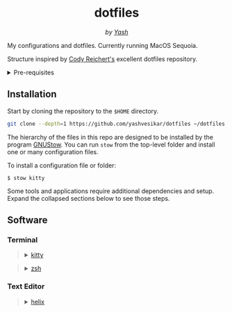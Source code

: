 <div align="center">
  <h1>dotfiles</h1>
    <i>
    by <a href="https://vesikar.com" target="_blank">Yash</a>
  </i>
</div>

My configurations and dotfiles. Currently running MacOS Sequoia.

Structure inspired by [Cody Reichert's](https://github.com/CodyReichert/dotfiles/) excellent dotfiles repository.

<details>
<summary>Pre-requisites</summary>

```bash
  # Install Homebrew if not installed.
  /bin/bash -c "$(curl -fsSL https://raw.githubusercontent.com/Homebrew/install/HEAD/install.sh)"

  # Install basics
  brew install kitty git helix zsh
```

</details>

## Installation

Start by cloning the repository to the `$HOME` directory.

```bash
git clone --depth=1 https://github.com/yashvesikar/dotfiles ~/dotfiles
```

The hierarchy of the files in this repo are designed to be installed by the program [GNUStow](https://www.gnu.org/software/stow/). You can run
`stow` from the top-level folder and install one or many configuration files.

To install a configuration file or folder:

```
$ stow kitty
```

Some tools and applications require additional dependencies and setup. Expand the collapsed sections below to see those steps.

## Software

### Terminal

<!-- dprint-ignore-start -->
> <details>
>   <summary>
>     <a href="https://sw.kovidgoyal.net/kitty/">kitty</a>
>   </summary>
> 
>   #### Kitty setup
>   1. Install the [Fira Code](https://github.com/tonsky/FiraCode) font.
>   2. `stow kitty`
>   
> </details>
<!-- dprint-ignore-end -->

<!-- dprint-ignore-start -->
> <details>
>   <summary>
>     <a href="https://www.zsh.org/">zsh</a>
>   </summary>
> 
> #### ZSH setup
> 
> Run the following setup from the repository root and restart the shell after.
> 
> ```bash
>   stow zsh
>   
>   # powerlevel10k
>   git clone --depth=1 https://github.com/romkatv/powerlevel10k.git ~/powerlevel10k
> 
>   # commonly used tools configured in zsh initialization
>   brew install zoxide fzf bat direnv fnm
> ```
> 
> </details>
<!-- dprint-ignore-end -->

### Text Editor

<!-- dprint-ignore-start -->
> <details>
>      <summary>
>        <a href="https://helix-editor.com/">helix</a>
>      </summary>
>
> #### LSP setup
>
> ```bash
>   # python
>   brew install ruff basedpyright
>
>   # TOML
>   brew install taplo
>
>   # TS/JS
>   npm install -g typescript typescript-language-server @biomejs/biome
>
>   # Markdown
>   brew install marksman dprint harper && \
>     cargo install --git https://github.com/euclio/mdpls
>   stow dprint
> ```
>
> </details>
<!-- dprint-ignore-end -->

